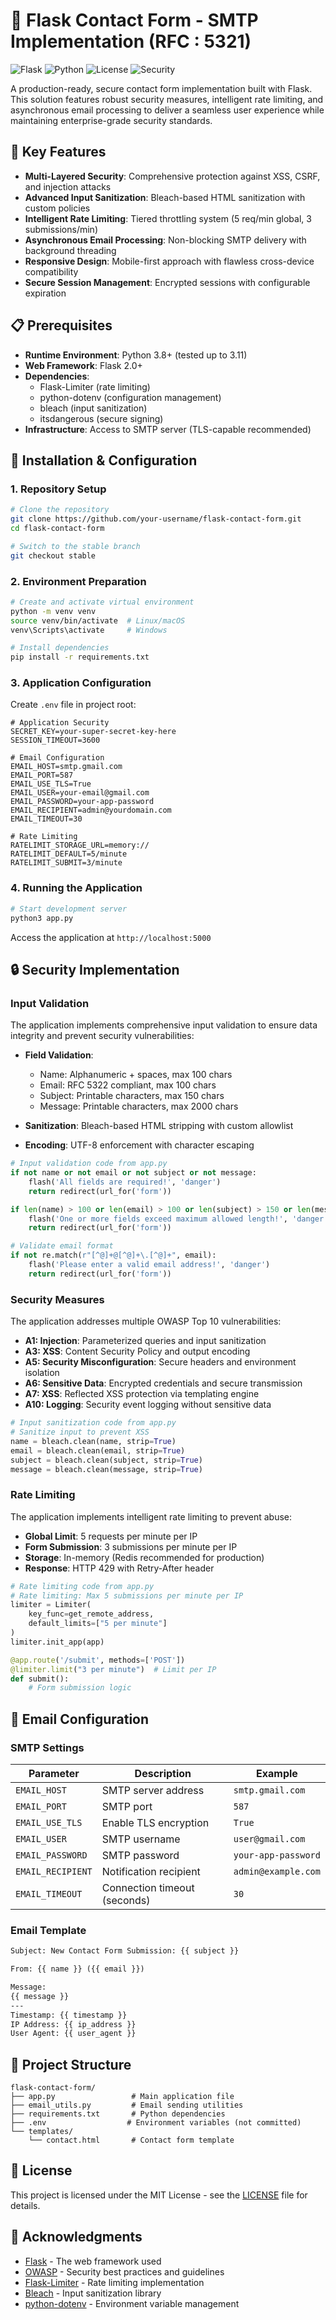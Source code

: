 

# 🚀 Flask Contact Form - SMTP Implementation (RFC : 5321)

![Flask](https://img.shields.io/badge/Flask-2.0+-blue.svg)
![Python](https://img.shields.io/badge/Python-3.8+-green.svg)
![License](https://img.shields.io/badge/License-MIT-yellow.svg)
![Security](https://img.shields.io/badge/Security-High-brightgreen.svg)

A production-ready, secure contact form implementation built with Flask. This solution features robust security measures, intelligent rate limiting, and asynchronous email processing to deliver a seamless user experience while maintaining enterprise-grade security standards.

## 🌟 Key Features

- **Multi-Layered Security**: Comprehensive protection against XSS, CSRF, and injection attacks
- **Advanced Input Sanitization**: Bleach-based HTML sanitization with custom policies
- **Intelligent Rate Limiting**: Tiered throttling system (5 req/min global, 3 submissions/min)
- **Asynchronous Email Processing**: Non-blocking SMTP delivery with background threading
- **Responsive Design**: Mobile-first approach with flawless cross-device compatibility
- **Secure Session Management**: Encrypted sessions with configurable expiration

## 📋 Prerequisites

- **Runtime Environment**: Python 3.8+ (tested up to 3.11)
- **Web Framework**: Flask 2.0+
- **Dependencies**:
  - Flask-Limiter (rate limiting)
  - python-dotenv (configuration management)
  - bleach (input sanitization)
  - itsdangerous (secure signing)
- **Infrastructure**: Access to SMTP server (TLS-capable recommended)

## 🚀 Installation & Configuration

### 1. Repository Setup

```bash
# Clone the repository
git clone https://github.com/your-username/flask-contact-form.git
cd flask-contact-form

# Switch to the stable branch
git checkout stable
```

### 2. Environment Preparation

```bash
# Create and activate virtual environment
python -m venv venv
source venv/bin/activate  # Linux/macOS
venv\Scripts\activate     # Windows

# Install dependencies
pip install -r requirements.txt
```

### 3. Application Configuration

Create `.env` file in project root:

```env
# Application Security
SECRET_KEY=your-super-secret-key-here
SESSION_TIMEOUT=3600

# Email Configuration
EMAIL_HOST=smtp.gmail.com
EMAIL_PORT=587
EMAIL_USE_TLS=True
EMAIL_USER=your-email@gmail.com
EMAIL_PASSWORD=your-app-password
EMAIL_RECIPIENT=admin@yourdomain.com
EMAIL_TIMEOUT=30

# Rate Limiting
RATELIMIT_STORAGE_URL=memory://
RATELIMIT_DEFAULT=5/minute
RATELIMIT_SUBMIT=3/minute
```

### 4. Running the Application

```bash
# Start development server
python3 app.py
```

Access the application at `http://localhost:5000`

## 🔒 Security Implementation

### Input Validation

The application implements comprehensive input validation to ensure data integrity and prevent security vulnerabilities:

- **Field Validation**:
  - Name: Alphanumeric + spaces, max 100 chars
  - Email: RFC 5322 compliant, max 100 chars
  - Subject: Printable characters, max 150 chars
  - Message: Printable characters, max 2000 chars

- **Sanitization**: Bleach-based HTML stripping with custom allowlist
- **Encoding**: UTF-8 enforcement with character escaping

```python
# Input validation code from app.py
if not name or not email or not subject or not message:
    flash('All fields are required!', 'danger')
    return redirect(url_for('form'))

if len(name) > 100 or len(email) > 100 or len(subject) > 150 or len(message) > 2000:
    flash('One or more fields exceed maximum allowed length!', 'danger')
    return redirect(url_for('form'))

# Validate email format
if not re.match(r"[^@]+@[^@]+\.[^@]+", email):
    flash('Please enter a valid email address!', 'danger')
    return redirect(url_for('form'))
```

### Security Measures

The application addresses multiple OWASP Top 10 vulnerabilities:

- **A1: Injection**: Parameterized queries and input sanitization
- **A3: XSS**: Content Security Policy and output encoding
- **A5: Security Misconfiguration**: Secure headers and environment isolation
- **A6: Sensitive Data**: Encrypted credentials and secure transmission
- **A7: XSS**: Reflected XSS protection via templating engine
- **A10: Logging**: Security event logging without sensitive data

```python
# Input sanitization code from app.py
# Sanitize input to prevent XSS
name = bleach.clean(name, strip=True)
email = bleach.clean(email, strip=True)
subject = bleach.clean(subject, strip=True)
message = bleach.clean(message, strip=True)
```

### Rate Limiting

The application implements intelligent rate limiting to prevent abuse:

- **Global Limit**: 5 requests per minute per IP
- **Form Submission**: 3 submissions per minute per IP
- **Storage**: In-memory (Redis recommended for production)
- **Response**: HTTP 429 with Retry-After header

```python
# Rate limiting code from app.py
# Rate limiting: Max 5 submissions per minute per IP
limiter = Limiter(
    key_func=get_remote_address,
    default_limits=["5 per minute"]
)
limiter.init_app(app)

@app.route('/submit', methods=['POST'])
@limiter.limit("3 per minute")  # Limit per IP
def submit():
    # Form submission logic
```

## 📧 Email Configuration

### SMTP Settings

| Parameter | Description | Example |
|-----------|-------------|---------|
| `EMAIL_HOST` | SMTP server address | `smtp.gmail.com` |
| `EMAIL_PORT` | SMTP port | `587` |
| `EMAIL_USE_TLS` | Enable TLS encryption | `True` |
| `EMAIL_USER` | SMTP username | `user@gmail.com` |
| `EMAIL_PASSWORD` | SMTP password | `your-app-password` |
| `EMAIL_RECIPIENT` | Notification recipient | `admin@example.com` |
| `EMAIL_TIMEOUT` | Connection timeout (seconds) | `30` |

### Email Template
```html
Subject: New Contact Form Submission: {{ subject }}

From: {{ name }} ({{ email }})

Message:
{{ message }}
---
Timestamp: {{ timestamp }}
IP Address: {{ ip_address }}
User Agent: {{ user_agent }}
```

## 📁 Project Structure

```
flask-contact-form/
├── app.py                 # Main application file
├── email_utils.py         # Email sending utilities
├── requirements.txt       # Python dependencies
├── .env                  # Environment variables (not committed)
└── templates/
    └── contact.html       # Contact form template
```

## 📄 License

This project is licensed under the MIT License - see the [LICENSE](Flask-Contact-Form---SMTP-Implementation-RFC-5321-\LICENSE) file for details.

## 🙏 Acknowledgments

- [Flask](https://flask.palletsprojects.com/) - The web framework used
- [OWASP](https://owasp.org/) - Security best practices and guidelines
- [Flask-Limiter](https://flask-limiter.readthedocs.io/) - Rate limiting implementation
- [Bleach](https://bleach.readthedocs.io/) - Input sanitization library
- [python-dotenv](https://github.com/theskumar/python-dotenv) - Environment variable management
